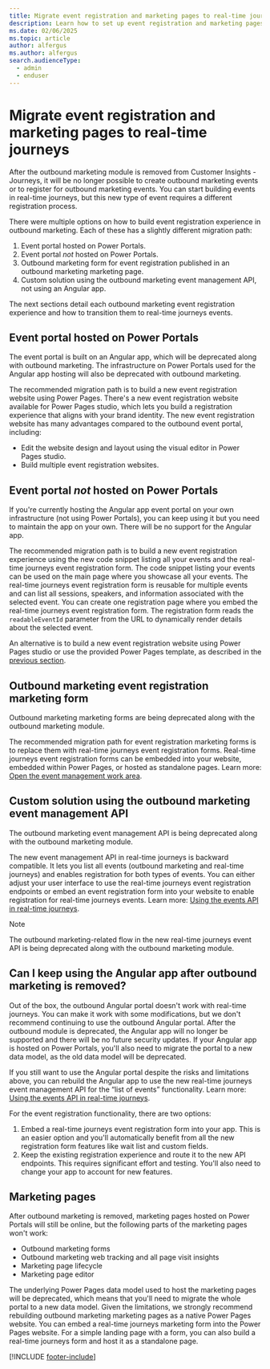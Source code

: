 ```yaml
---
title: Migrate event registration and marketing pages to real-time journeys
description: Learn how to set up event registration and marketing pages in Dynamics 365 Customer Insights - Journeys.
ms.date: 02/06/2025
ms.topic: article
author: alfergus
ms.author: alfergus
search.audienceType: 
  - admin
  - enduser
---
```


# Migrate event registration and marketing pages to real-time journeys

After the outbound marketing module is removed from Customer Insights - Journeys, it will be no longer possible to create outbound marketing events or to register for outbound marketing events. You can start building events in real-time journeys, but this new type of event requires a different registration process.

There were multiple options on how to build event registration experience in outbound marketing. Each of these has a slightly different migration path:

1. Event portal hosted on Power Portals.
1. Event portal *not* hosted on Power Portals.
1. Outbound marketing form for event registration published in an outbound marketing marketing page.
1. Custom solution using the outbound marketing event management API, not using an Angular app.

The next sections detail each outbound marketing event registration experience and how to transition them to real-time journeys events.

## Event portal hosted on Power Portals

The event portal is built on an Angular app, which will be deprecated along with outbound marketing. The infrastructure on Power Portals used for the Angular app hosting will also be deprecated with outbound marketing.

The recommended migration path is to build a new event registration website using Power Pages. There's a new event registration website available for Power Pages studio, which lets you build a registration experience that aligns with your brand identity. The new event registration website has many advantages compared to the outbound event portal, including:

- Edit the website design and layout using the visual editor in Power Pages studio.
- Build multiple event registration websites.

## Event portal *not* hosted on Power Portals

If you're currently hosting the Angular app event portal on your own infrastructure (not using Power Portals), you can keep using it but you need to maintain the app on your own. There will be no support for the Angular app.

The recommended migration path is to build a new event registration experience using the new code snippet listing all your events and the real-time journeys event registration form. The code snippet listing your events can be used on the main page where you showcase all your events. The real-time journeys event registration form is reusable for multiple events and can list all sessions, speakers, and information associated with the selected event. You can create one registration page where you embed the real-time journeys event registration form. The registration form reads the `readableEventId` parameter from the URL to dynamically render details about the selected event.

An alternative is to build a new event registration website using Power Pages studio or use the provided Power Pages template, as described in the [previous section](real-time-journeys-event-migration.md#event-portal-hosted-on-power-portals).

## Outbound marketing event registration marketing form

Outbound marketing marketing forms are being deprecated along with the outbound marketing module.

The recommended migration path for event registration marketing forms is to replace them with real-time journeys event registration forms. Real-time journeys event registration forms can be embedded into your website, embedded within Power Pages, or hosted as standalone pages. Learn more: [Open the event management work area](open-events.md).

## Custom solution using the outbound marketing event management API

The outbound marketing event management API is being deprecated along with the outbound marketing module.

The new event management API in real-time journeys is backward compatible. It lets you list all events (outbound marketing and real-time journeys) and enables registration for both types of events. You can either adjust your user interface to use the real-time journeys event registration endpoints or embed an event registration form into your website to enable registration for real-time journeys events. Learn more: [Using the events API in real-time journeys](./developer/using-rtm-events-api.md).

> [!NOTE]
> The outbound marketing-related flow in the new real-time journeys event API is being deprecated along with the outbound marketing module.

## Can I keep using the Angular app after outbound marketing is removed?

Out of the box, the outbound Angular portal doesn't work with real-time journeys. You can make it work with some modifications, but we don't recommend continuing to use the outbound Angular portal. After the outbound module is deprecated, the Angular app will no longer be supported and there will be no future security updates. If your Angular app is hosted on Power Portals, you'll also need to migrate the portal to a new data model, as the old data model will be deprecated.

If you still want to use the Angular portal despite the risks and limitations above, you can rebuild the Angular app to use the new real-time journeys event management API for the “list of events” functionality. Learn more: [Using the events API in real-time journeys](./developer/using-rtm-events-api.md).

For the event registration functionality, there are two options:

1. Embed a real-time journeys event registration form into your app. This is an easier option and you'll automatically benefit from all the new registration form features like wait list and custom fields.
1. Keep the existing registration experience and route it to the new API endpoints. This requires significant effort and testing. You'll also need to change your app to account for new features.

## Marketing pages

After outbound marketing is removed, marketing pages hosted on Power Portals will still be online, but the following parts of the marketing pages won't work:

- Outbound marketing forms
- Outbound marketing web tracking and all page visit insights
- Marketing page lifecycle
- Marketing page editor

The underlying Power Pages data model used to host the marketing pages will be deprecated, which means that you'll need to migrate the whole portal to a new data model. Given the limitations, we strongly recommend rebuilding outbound marketing marketing pages as a native Power Pages website. You can embed a real-time journeys marketing form into the Power Pages website. For a simple landing page with a form, you can also build a real-time journeys form and host it as a standalone page.

[!INCLUDE [footer-include](./includes/footer-banner.md)]